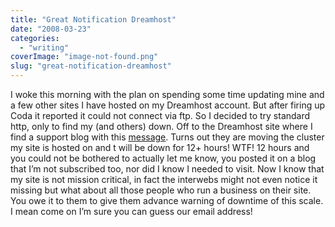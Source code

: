 ```yaml
---
title: "Great Notification Dreamhost"
date: "2008-03-23"
categories: 
  - "writing"
coverImage: "image-not-found.png"
slug: "great-notification-dreamhost"
---
```


I woke this morning with the plan on spending some time updating mine and a few other sites I have hosted on my Dreamhost account. But after firing up Coda it reported it could not connect via ftp. So I decided to try standard http, only to find my (and others) down. Off to the Dreamhost site where I find a support blog with this [message](http://www.dreamhoststatus.com/2008/03/14/central-services-and-spunky-cluster-move/). Turns out they are moving the cluster my site is hosted on and t will be down for 12+ hours! WTF! 12 hours and you could not be bothered to actually let me know, you posted it on a blog that I’m not subscribed too, nor did I know I needed to visit. Now I know that my site is not mission critical, in fact the interwebs might not even notice it missing but what about all those people who run a business on their site. You owe it to them to give them advance warning of downtime of this scale. I mean come on I’m sure you can guess our email address!
